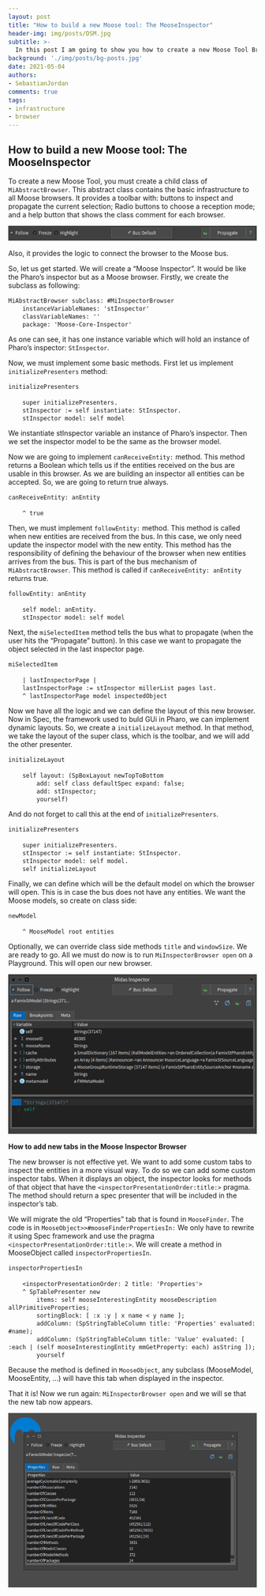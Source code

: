 ```yaml
---
layout: post
title: "How to build a new Moose tool: The MooseInspector"
header-img: img/posts/DSM.jpg
subtitle: >-
  In this post I am going to show you how to create a new Moose Tool Browser from scratch. How to connect this new tool to the Moose Data bus to listen and to propagate new entities.
background: './img/posts/bg-posts.jpg'
date: 2021-05-04
authors:
- SebastianJordan
comments: true
tags:
- infrastructure
- browser
---
```

## How to build a new Moose tool: The MooseInspector

To create a new Moose Tool, you must create a child class of `MiAbstractBrowser`. This abstract class contains the basic infrastructure to all Moose browsers. It provides a toolbar with: buttons to inspect and propagate the current selection; Radio buttons to choose a reception mode; and a help button that shows the class comment for each browser.

!["MiAbstactBrowser toolbar"](./img/posts/2021-05-04-how-to-build-a-new-moose-tool/midas-toolbar.png)


Also, it provides the logic to connect the browser to the Moose bus.

So, let us get started. We will create a “Moose Inspector”. It would be like the Pharo’s inspector but as a Moose browser. Firstly, we create the subclass as following:

```smalltalk
MiAbstractBrowser subclass: #MiInspectorBrowser
    instanceVariableNames: 'stInspector'
    classVariableNames: ''
    package: 'Moose-Core-Inspector'
```

As one can see, it has one instance variable which will hold an instance of Pharo’s inspector: `StInspector`.

Now, we must implement some basic methods. First let us implement `initializePresenters` method:

```smalltalk
initializePresenters

    super initializePresenters.
    stInspector := self instantiate: StInspector.
    stInspector model: self model
```

We instantiate stInspector variable an instance of Pharo’s inspector. Then we set the inspector model to be the same as the browser model.

Now we are going to implement `canReceiveEntity:` method. This method returns a Boolean which tells us if the entities received on the bus are usable in this browser. As we are building an inspector all entities can be accepted. So, we are going to return true always.

```smalltalk
canReceiveEntity: anEntity

    ^ true
```

Then, we must implement `followEntity:` method. This method is called when new entities are received from the bus. In this case, we only need update the inspector model with the new entity. This method has the responsibility of defining the behaviour of the browser when new entities arrives from the bus. This is part of the bus mechanism of `MiAbstractBrowser`. This method is called if `canReceiveEntity: anEntity` returns true.


```smalltalk
followEntity: anEntity

    self model: anEntity.
    stInspector model: self model
```

Next, the `miSelectedItem` method tells the bus what to propagate (when the user hits the “Propagate” button). In this case we want to propagate the object selected in the last inspector page.

```smalltalk
miSelectedItem

    | lastInspectorPage |
    lastInspectorPage := stInspector millerList pages last.
    ^ lastInspectorPage model inspectedObject
```

Now we have all the logic and we can define the layout of this new browser. Now in Spec, the framework used to buld GUi in Pharo, we can implement dynamic layouts. So, we create a `initializeLayout` method. In that method, we take the layout of the super class, which is the toolbar, and we will add the other presenter.

```smalltalk
initializeLayout

	self layout: (SpBoxLayout newTopToBottom
		add: self class defaultSpec expand: false;
		add: stInspector;
		yourself)
```

And do not forget to call this at the end of `initializePresenters`.

```smalltalk
initializePresenters

    super initializePresenters.
    stInspector := self instantiate: StInspector.
    stInspector model: self model.
    self initializeLayout
```

Finally, we can define which will be the default model on which the browser will open. This is in case the bus does not have any entities. We want the Moose models, so create on class side:

```smalltalk
newModel

    ^ MooseModel root entities
```

Optionally, we can override class side methods `title` and `windowSize`.
We are ready to go. All we must do now is to run `MiInspectorBrowser open` on a Playground. This will open our new browser.

!["Moose Inspector"](./img/posts/2021-05-04-how-to-build-a-new-moose-tool/moose-inspector-first-part.png)

**How to add new tabs in the Moose Inspector Browser**

The new browser is not effective yet. We want to add some custom tabs to inspect the entities in a more visual way. To do so we can add some custom inspector tabs. When it displays an object, the inspector looks for methods of that object that have the `<inspectorPresentationOrder:title:>` pragma. The method should return a spec presenter that will be included in the inspector’s tab.

We will migrate the old “Properties” tab that is found in `MooseFinder`. The code is in `MooseObject>>#mooseFinderPropertiesIn:` We only have to rewrite it using Spec framework and use the pragma `<inspectorPresentationOrder:title:>`. We will create a method in MooseObject called `inspectorPropertiesIn`.

```smalltalk
inspectorPropertiesIn

    <inspectorPresentationOrder: 2 title: 'Properties'>
    ^ SpTablePresenter new
        items: self mooseInterestingEntity mooseDescription allPrimitiveProperties;
        sortingBlock: [ :x :y | x name < y name ];
        addColumn: (SpStringTableColumn title: 'Properties' evaluated: #name);
        addColumn: (SpStringTableColumn title: 'Value' evaluated: [ :each | (self mooseInterestingEntity mmGetProperty: each) asString ]);
        yourself
```

Because the method is defined in `MooseObject`, any subclass (MooseModel, MooseEntity, …) will have this tab when displayed in the inspector.

That it is! Now we run again: `MiInspectorBrowser open` and we will se that the new tab now appears.

!["Moose Inspector"](./img/posts/2021-05-04-how-to-build-a-new-moose-tool/moose-inspector-final.png)
